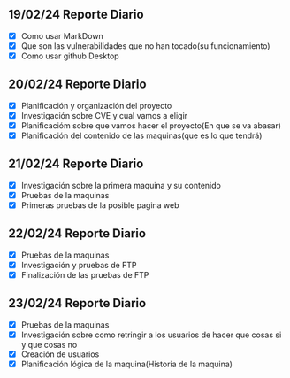 ## 19/02/24 Reporte Diario
- [X] Como usar MarkDown
- [X] Que son las vulnerabilidades que no han tocado(su funcionamiento)
- [X] Como usar github Desktop

## 20/02/24 Reporte Diario

- [X] Planificación y organización del proyecto
- [X] Investigación sobre CVE y cual vamos a eligir
- [X] Planificacióm sobre que vamos hacer el proyecto(En que se va abasar)
- [X] Planificación del contenido de las maquinas(que es lo que tendrá)

## 21/02/24 Reporte Diario
- [X] Investigación sobre la primera maquina y su contenido
- [X] Pruebas de la maquinas
- [X] Primeras pruebas de la posible pagina web

## 22/02/24 Reporte Diario
- [X] Pruebas de la maquinas
- [X] Investigación y pruebas de FTP
- [X] Finalización de las pruebas de FTP

## 23/02/24 Reporte Diario
- [X] Pruebas de la maquinas
- [X] Investigación sobre como retringir a los usuarios de hacer que cosas si y que cosas no
- [X] Creación de usuarios
- [X] Planificación lógica de la maquina(Historia de la maquina)